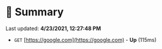 # 📖 Summary
Last updated: **4/23/2021, 12:27:48 PM**

- `GET` [https://google.com](https://google.com) - **Up** (115ms)

